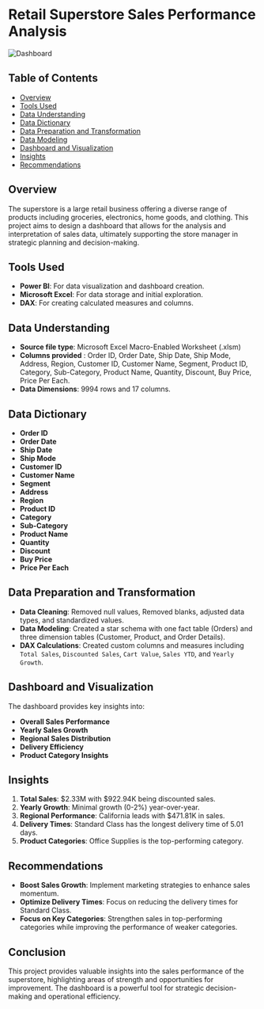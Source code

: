 # Retail Superstore Sales Performance Analysis

![Dashboard](https://github.com/user-attachments/assets/ca4583a2-4111-4752-a50e-4c26d9826f15)

## Table of Contents
- [Overview](#overview)
- [Tools Used](#tools-used)
- [Data Understanding](#data-understanding)
- [Data Dictionary](#data-dictionary)
- [Data Preparation and Transformation](#data-preparation-and-transformation)
- [Data Modeling](#data-modeling)
- [Dashboard and Visualization](#dashboard-and-visualization)
- [Insights](#insights)
- [Recommendations](#recommendations)

## Overview
The superstore is a large retail business offering a diverse range of products including groceries, electronics, home goods, and clothing. This project aims to design a dashboard that allows for the analysis and interpretation of sales data, ultimately supporting the store manager in strategic planning and decision-making.

## Tools Used
- **Power BI**: For data visualization and dashboard creation.
- **Microsoft Excel**: For data storage and initial exploration.
- **DAX**: For creating calculated measures and columns.

## Data Understanding
- **Source file type**: Microsoft Excel Macro-Enabled Worksheet (.xlsm)
- **Columns provided** :  Order ID, Order Date, Ship Date, Ship Mode, Address, Region, Customer ID, Customer Name, Segment, Product ID, Category, Sub-Category, Product Name, Quantity, Discount, Buy Price, Price Per Each.
- **Data Dimensions**: 9994  rows and 17 columns. 

## Data Dictionary
- **Order ID**
- **Order Date**
- **Ship Date**
- **Ship Mode**
- **Customer ID**
- **Customer Name**
- **Segment**
- **Address**
- **Region**
- **Product ID**
- **Category**
- **Sub-Category**
- **Product Name**
- **Quantity**
- **Discount**
- **Buy Price**
- **Price Per Each**

## Data Preparation and Transformation
- **Data Cleaning**: Removed null values, Removed blanks, adjusted data types, and standardized values.
- **Data Modeling**: Created a star schema with one fact table (Orders) and three dimension tables (Customer, Product, and Order Details).
- **DAX Calculations**: Created custom columns and measures including `Total Sales`, `Discounted Sales`, `Cart Value`, `Sales YTD`, and `Yearly Growth`.

## Dashboard and Visualization
The dashboard provides key insights into:
- **Overall Sales Performance**
- **Yearly Sales Growth**
- **Regional Sales Distribution**
- **Delivery Efficiency**
- **Product Category Insights**

## Insights
1. **Total Sales**: $2.33M with $922.94K being discounted sales.
2. **Yearly Growth**: Minimal growth (0-2%) year-over-year.
3. **Regional Performance**: California leads with $471.81K in sales.
4. **Delivery Times**: Standard Class has the longest delivery time of 5.01 days.
5. **Product Categories**: Office Supplies is the top-performing category.

## Recommendations
- **Boost Sales Growth**: Implement marketing strategies to enhance sales momentum.
- **Optimize Delivery Times**: Focus on reducing the delivery times for Standard Class.
- **Focus on Key Categories**: Strengthen sales in top-performing categories while improving the performance of weaker categories.

## Conclusion
This project provides valuable insights into the sales performance of the superstore, highlighting areas of strength and opportunities for improvement. The dashboard is a powerful tool for strategic decision-making and operational efficiency.
